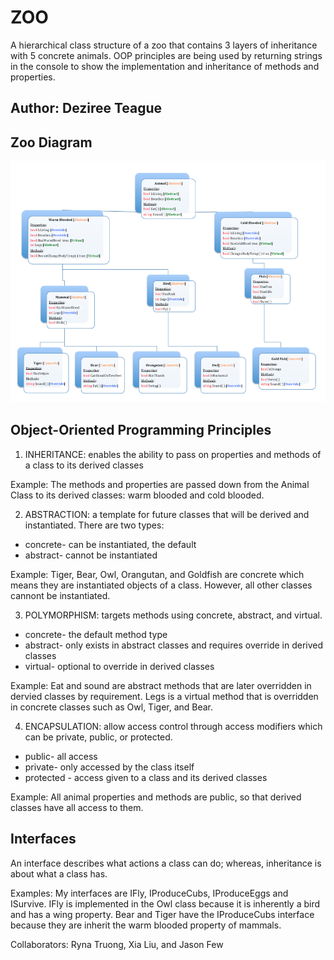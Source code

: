 # ZOO

A hierarchical class structure of a zoo that contains 3 layers of inheritance with 5 concrete animals.  OOP principles are being used by returning strings in the console to show the implementation and inheritance of methods and properties.

## Author: Deziree Teague 

## Zoo Diagram

![diagram](https://github.com/dezteague/ZOO/blob/master/ZooDiagram.png)

## Object-Oriented Programming Principles

1. INHERITANCE: enables the ability to pass on properties and methods of a class to its derived classes

Example: The methods and properties are passed down from the Animal Class to its derived classes: warm blooded and cold blooded.  

2. ABSTRACTION: a template for future classes that will be derived and instantiated.  There are two types:
* concrete- can be instantiated, the default 
* abstract- cannot be instantiated 

Example: Tiger, Bear, Owl, Orangutan, and Goldfish are concrete which means they are instantiated objects of a class.  However, all other classes cannont be instantiated.  

3. POLYMORPHISM: targets methods using concrete, abstract, and virtual.
* concrete- the default method type
* abstract- only exists in abstract classes and requires override in derived classes
* virtual- optional to override in derived classes

Example: Eat and sound are abstract methods that are later overridden in dervied classes by requirement. Legs is a virtual method that is overridden in concrete classes such as Owl, Tiger, and Bear. 

4. ENCAPSULATION: allow access control through access modifiers which can be private, public, or protected.
* public- all access
* private- only accessed by the class itself
* protected - access given to a class and its derived classes

Example: All animal properties and methods are public, so that derived classes have all access to them.

## Interfaces

An interface describes what actions a class can do; whereas, inheritance is about what a class has.

Examples: My interfaces are IFly, IProduceCubs, IProduceEggs and ISurvive.  IFly is implemented in the Owl class because it is inherently a bird and has a wing property. Bear and Tiger have the IProduceCubs interface because they are inherit the warm blooded property of mammals.  

Collaborators: Ryna Truong, Xia Liu, and Jason Few
